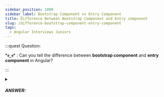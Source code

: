 ```yaml
---
sidebar_position: 1000
sidebar_label: Bootstrap Component vs Entry Component
title: Difference Between Bootstrap Component and Entry component
slug: /difference-bootstrap-component-entry-component
tags:
  - Angular Interviews Juniors
---
```


:::quest Question:

\***`ಠ_ಠ`**\* : 
Can you tell the difference between **bootstrap component** and **entry component** in Angular?

:::

<details>
  <summary><h5>ANSWER:</h5></summary>

  \***`◔̯◔`**\* :

  **Entry Component** is components that Angular loads ***imperatively***, (it's not referenced in template) but ***dynamically loaded at runtime*** through a `ComponentFactoryResolver` or via router. Declaring a component in `entryComponents` array will prevent the compiler to treeshake these components out of the module.

  There are 3 main types of entry components:
  - **Bootstrapped component** is an entry component that Angular loads into the DOM during the bootstrap process (rendering the root component inside the DOM at application launch time).
  ```tsx
  @NgModule({
    declarations: [
      RootComponent
    ],
    imports: [],
    providers: [],
    bootstrap: [RootComponent] // bootstrapped entry component
  })
  ```
  - **Routed entry component** A component you specify in a route definition
  ```tsx
    const routes: Routes = [
    {
      path: '',
      component: RoutedComponent
    }
  ];
  ```
  - **Dynamic component** which loaded dynamically (at run time) through a `ComponentFactoryResolver`
  ```tsx {10} title="appModule.tsx"
  @NgModule({
      declarations: [
          AppComponent, DynamicComponent
      ],
      imports: [
          BrowserModule
      ],
      providers: [],
      bootstrap: [AppComponent], // Bootstrapped component
      entryComponents: [DynamicComponent] // Declared dynamic entry components
  })
  export class AppModule { }
  ```
  ```tsx {16} title="app.component.tsx"
  import { DynamicComponent } from './dynamic.component';

  @Component({
      // ...
  })
  export class AppComponent {
      title = 'app';
      componentRef: any;

      @ViewChild('messagecontainer', { read: ViewContainerRef }) entry: ViewContainerRef;

      constructor(private resolver: ComponentFactoryResolver) { }

      // create component dynamically
      createComponent(someOptions) {
          const factory = this.resolver.resolveComponentFactory(DynamicComponent);
          this.componentRef = this.entry.createComponent(factory);
      }
  }
  ```

:::danger Note

> As of Angular 9 entryComponents is no longer required

:::

</details>


